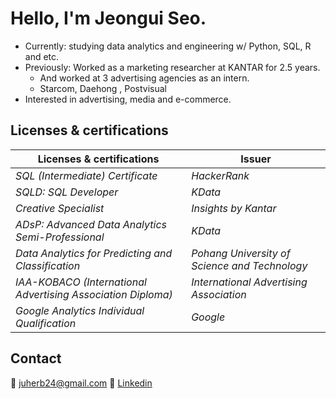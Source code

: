 # Hello, I'm Jeongui Seo.
* Currently: studying data analytics and engineering w/ Python, SQL, R and etc.
* Previously: Worked as a marketing researcher at KANTAR for 2.5 years.
  * And worked at 3 advertising agencies as an intern.
  * Starcom, Daehong , Postvisual  
* Interested in advertising, media and e-commerce.

## Licenses & certifications
|**Licenses & certifications**|**Issuer**|
|--|--|
|*SQL (Intermediate) Certificate*|*HackerRank*|
|*SQLD: SQL Developer*|*KData*|
|*Creative Specialist*|*Insights by Kantar*|
|*ADsP: Advanced Data Analytics Semi-Professional*|*KData*|
|*Data Analytics for Predicting and Classification*|*Pohang University of Science and Technology*|
|*IAA-KOBACO (International Advertising Association Diploma)*|*International Advertising Association*|
|*Google Analytics Individual Qualification*|*Google*|


## Contact
📧 juherb24@gmail.com
💼 [Linkedin](https://www.linkedin.com/in/jeong-ui-seo-739b19140/) 


